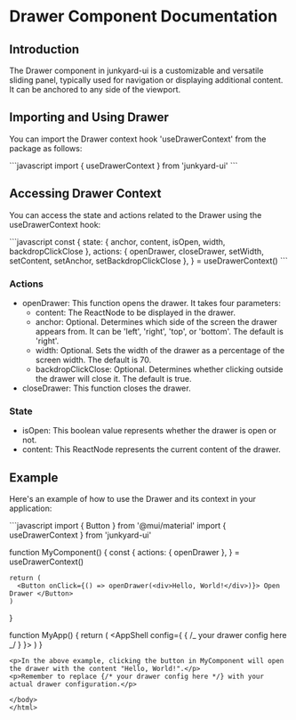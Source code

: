 <!DOCTYPE html>
<html>
<head>
    <meta charset="UTF-8">
    <title>README</title>
</head>
<body>

<h1>Drawer Component Documentation</h1>

<h2>Introduction</h2>
<p>The Drawer component in junkyard-ui is a customizable and versatile sliding panel, typically used for navigation or displaying additional content. It can be anchored to any side of the viewport.</p>

<h2>Importing and Using Drawer</h2>
<p>You can import the Drawer context hook 'useDrawerContext' from the package as follows:</p>
```javascript
  import { useDrawerContext } from 'junkyard-ui'
```

<h2>Accessing Drawer Context</h2>
<p>You can access the state and actions related to the Drawer using the useDrawerContext hook:</p>
```javascript
  const { 
    state: { anchor, content, isOpen, width, backdropClickClose }, 
    actions: { openDrawer, closeDrawer, setWidth, setContent, setAnchor, setBackdropClickClose }, 
  } = useDrawerContext()
```

<h3>Actions</h3>
<ul>
  <li>openDrawer: This function opens the drawer. It takes four parameters:
    <ul>
      <li>content: The ReactNode to be displayed in the drawer.</li>
      <li>anchor: Optional. Determines which side of the screen the drawer appears from. It can be 'left', 'right', 'top', or 'bottom'. The default is 'right'.</li>
      <li>width: Optional. Sets the width of the drawer as a percentage of the screen width. The default is 70.</li>
      <li>backdropClickClose: Optional. Determines whether clicking outside the drawer will close it. The default is true.</li>
    </ul>
  </li>
  <li>closeDrawer: This function closes the drawer.</li>
</ul>

<h3>State</h3>
<ul>
  <li>isOpen: This boolean value represents whether the drawer is open or not.</li>
  <li>content: This ReactNode represents the current content of the drawer.</li>
</ul>

<h2>Example</h2>
<p>Here's an example of how to use the Drawer and its context in your application:</p>
```javascript
  import { Button } from '@mui/material'
  import { useDrawerContext } from 'junkyard-ui'

function MyComponent() {
const { actions: { openDrawer }, } = useDrawerContext()

    return (
      <Button onClick={() => openDrawer(<div>Hello, World!</div>)}> Open Drawer </Button>
    )

}

function MyApp() {
return (
<AppShell config={ { /_ your drawer config here _/ } }>
<MyComponent />
</AppShell>
)
}

```
<p>In the above example, clicking the button in MyComponent will open the drawer with the content "Hello, World!".</p>
<p>Remember to replace {/* your drawer config here */} with your actual drawer configuration.</p>

</body>
</html>
```
